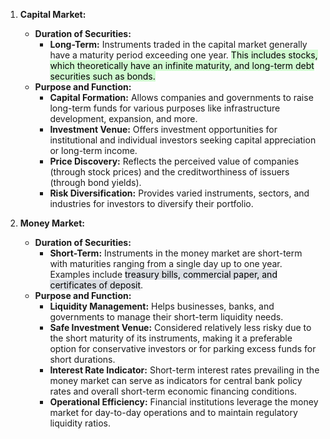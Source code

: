 1. **Capital Market:**
    
    - **Duration of Securities:**
        - **Long-Term:** Instruments traded in the capital market generally have a maturity period exceeding one year. <mark style="background: #BBFABBA6;">This includes stocks, which theoretically have an infinite maturity, and long-term debt securities such as bonds.</mark>
    - **Purpose and Function:**
        - **Capital Formation:** Allows companies and governments to raise long-term funds for various purposes like infrastructure development, expansion, and more.
        - **Investment Venue:** Offers investment opportunities for institutional and individual investors seeking capital appreciation or long-term income.
        - **Price Discovery:** Reflects the perceived value of companies (through stock prices) and the creditworthiness of issuers (through bond yields).
        - **Risk Diversification:** Provides varied instruments, sectors, and industries for investors to diversify their portfolio.
2. **Money Market:**
    
    - **Duration of Securities:**
        - **Short-Term:** Instruments in the money market are short-term with maturities ranging from a single day up to one year. Examples include <mark style="background: #CACFD9A6;">treasury bills, commercial paper, and certificates of deposit</mark>.
    - **Purpose and Function:**
        - **Liquidity Management:** Helps businesses, banks, and governments to manage their short-term liquidity needs.
        - **Safe Investment Venue:** Considered relatively less risky due to the short maturity of its instruments, making it a preferable option for conservative investors or for parking excess funds for short durations.
        - **Interest Rate Indicator:** Short-term interest rates prevailing in the money market can serve as indicators for central bank policy rates and overall short-term economic financing conditions.
        - **Operational Efficiency:** Financial institutions leverage the money market for day-to-day operations and to maintain regulatory liquidity ratios.
